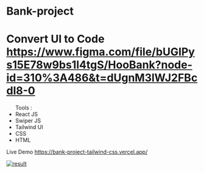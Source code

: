 
# Bank-project 
# Convert UI to Code https://www.figma.com/file/bUGIPys15E78w9bs1l4tgS/HooBank?node-id=310%3A486&t=dUgnM3lWJ2FBcdl8-0


<ul>
Tools :
<li>React JS  </li>
<li>Swiper JS  </li>
<li>Tailwind UI  </li>
<li>CSS </li>
<li>HTML </li>
</ul>





Live Demo  https://bank-project-tailwind-css.vercel.app/
 
 
<a href="https://ibb.co/HpVprx4"><img src="https://i.ibb.co/VptpvQ9/result.png" alt="result" border="0"></a>
 
